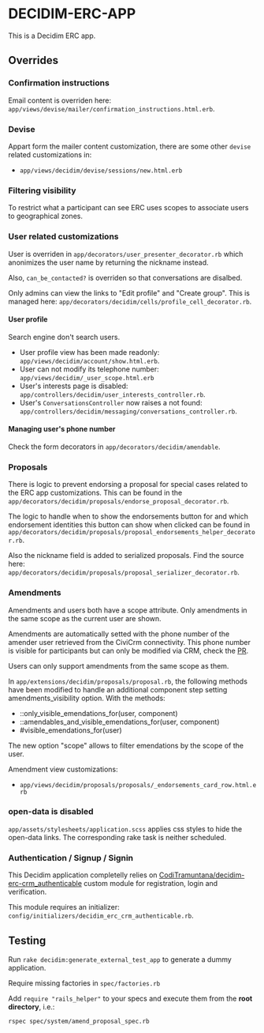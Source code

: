 # DECIDIM-ERC-APP

This is a Decidim ERC app.

## Overrides

### Confirmation instructions
Email content is overriden here: `app/views/devise/mailer/confirmation_instructions.html.erb`.

### Devise
Appart form the mailer content customization, there are some other `devise` related customizations in:
- `app/views/decidim/devise/sessions/new.html.erb`

### Filtering visibility
To restrict what a participant can see ERC uses scopes to associate users to geographical zones.

### User related customizations
User is overriden in `app/decorators/user_presenter_decorator.rb` which anonimizes the user name by returning the nickname instead.

Also, `can_be_contacted?` is overriden so that conversations are disalbed.

Only admins can view the links to "Edit profile" and "Create group". This is managed here: `app/decorators/decidim/cells/profile_cell_decorator.rb`.

#### User profile
Search engine don't search users.
- User profile view has been made readonly: `app/views/decidim/account/show.html.erb`.
- User can not modify its telephone number: `app/views/decidim/_user_scope.html.erb`
- User's interests page is disabled: `app/controllers/decidim/user_interests_controller.rb`.
- User's `ConversationsController` now raises a not found: `app/controllers/decidim/messaging/conversations_controller.rb`.

#### Managing user's phone number
Check the form decorators in `app/decorators/decidim/amendable`.

### Proposals
There is logic to prevent endorsing a proposal for special cases related to the ERC app customizations. This can be found in the `app/decorators/decidim/proposals/endorse_proposal_decorator.rb`.

The logic to handle when to show the endorsements button for and which endorsement identities this button can show when clicked can be found in `app/decorators/decidim/proposals/proposal_endorsements_helper_decorator.rb`.

Also the nickname field is added to serialized proposals. Find the source here: `app/decorators/decidim/proposals/proposal_serializer_decorator.rb`.

### Amendments
Amendments and users both have a scope attribute.
Only amendments in the same scope as the current user are shown.

Amendments are automatically setted with the phone number of the amender user retrieved from the CiviCrm connectivity. This phone number is visible for participants but can only be modified via CRM, check the [PR](https://github.com/CodiTramuntana/decidim-erc-app/pull/7/files).

Users can only support amendments from the same scope as them.

In `app/extensions/decidim/proposals/proposal.rb`, the following methods have been modified to handle an additional component step setting amendments_visibility option. With the methods:
- ::only_visible_emendations_for(user, component)
- ::amendables_and_visible_emendations_for(user, component)
- #visible_emendations_for(user)

The new option "scope" allows to filter emendations by the scope of the user.

Amendment view customizations:
- `app/views/decidim/proposals/proposals/_endorsements_card_row.html.erb`

### open-data is disabled
`app/assets/stylesheets/application.scss` applies css styles to hide the open-data links.
The corresponding rake task is neither scheduled.

### Authentication / Signup / Signin

This Decidim application completelly relies on [CodiTramuntana/decidim-erc-crm_authenticable](https://github.com/CodiTramuntana/decidim-erc-crm_authenticable) custom module for registration, login and verification.

This module requires an initializer: `config/initializers/decidim_erc_crm_authenticable.rb`.

## Testing

Run `rake decidim:generate_external_test_app` to generate a dummy application.

Require missing factories in `spec/factories.rb`

Add `require "rails_helper"` to your specs and execute them from the **root directory**, i.e.:

`rspec spec/system/amend_proposal_spec.rb`
